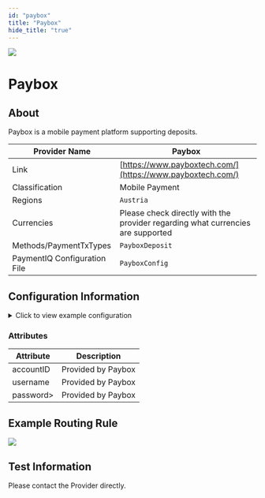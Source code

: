 ```yaml
--- 
id: "paybox" 
title: "Paybox"
hide_title: "true"
---
```

 
![](/img/providers/logos/paybox.png)

# Paybox

## About
Paybox is a mobile payment platform supporting deposits.

| Provider Name                | Paybox                                                                          |
|------------------------------|---------------------------------------------------------------------------------|
| Link                         | [https://www.payboxtech.com/](https://www.payboxtech.com/)                      |
| Classification               | Mobile Payment                                                                  |
| Regions                      | `Austria`                                                                       |
| Currencies                   | Please check directly with the provider regarding what currencies are supported |
| Methods/PaymentTxTypes       | `PayboxDeposit`                                                                 |
| PaymentIQ Configuration File | `PayboxConfig`                                                                  |

## Configuration Information

<details>
<summary>Click to view example configuration</summary>
<br/>

```xml
<com.devcode.paymentiq.integration.paybox.PayboxConfig>
  <enabled>true</enabled>
  <mock>false</mock>
  <asyncCalls>false</asyncCalls>
  <lang>en</lang>
  <auth>
    <activeAuth>default</activeAuth>
    <authConfigs>
      <entry>
        <string>default</string>
        <com.devcode.paymentiq.integration.AuthConfig_-AuthSetting>
          <username>??</username>
          <mode>TEST</mode>
        </com.devcode.paymentiq.integration.AuthConfig_-AuthSetting>
      </entry>
    </authConfigs>
  </auth>
  <accounts>
    <entry>
      <string>default</string>
      <account>
        <accountID>??</accountID>
        <username>??</username>
        <password>??</password>
      </account>
    </entry>
  </accounts>
  <errorCodeToStatusCode>
    <entry>
      <string>0</string>
      <com.devcode.paymentiq.service.paymenttx.PaymentTxStatusCode>SUCCESS</com.devcode.paymentiq.service.paymenttx.PaymentTxStatusCode>
    </entry>
    <entry>
      <string>13</string>
      <com.devcode.paymentiq.service.paymenttx.PaymentTxStatusCode>ERR_DECLINED_LIMIT_OVERDRAWN</com.devcode.paymentiq.service.paymenttx.PaymentTxStatusCode>
    </entry>
    <entry>
      <string>42</string>
      <com.devcode.paymentiq.service.paymenttx.PaymentTxStatusCode>ERR_DECLINED_INVALID_ACCOUNT_NUMBER</com.devcode.paymentiq.service.paymenttx.PaymentTxStatusCode>
    </entry>
  </errorCodeToStatusCode>
</com.devcode.paymentiq.integration.paybox.PayboxConfig>
```

</details>

### Attributes

| Attribute | Description        |
|-----------|--------------------|
| accountID | Provided by Paybox |
| username  | Provided by Paybox |
| password> | Provided by Paybox |

## Example Routing Rule

![](/img/providers/routing/paybox.png)

## Test Information

Please contact the Provider directly.
